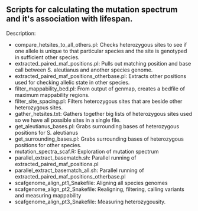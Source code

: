 ## Scripts for calculating the mutation spectrum and it's association with lifespan.

Description:

- compare_hetsites_to_all_others.pl: Checks heterozygous sites to see if one allele is unique to that particular species and the site is genotyped in sufficient other species.
- extracted_paired_maf_positions.pl: Pulls out matching position and base call between S. aleutianus and another species genome.
- extracted_paired_maf_positions_otherbase.pl: Extracts other positions used for checking allelic state in other species.
- filter_mappability_bed.pl: From output of genmap, creates a bedfile of maximum mappability regions.
- filter_site_spacing.pl: Filters heterozygous sites that are beside other heterozygous sites.
- gather_hetsites.txt: Gathers together big lists of heterozygous sites used so we have all possible sites in a single file.
- get_aleutianus_bases.pl: Grabs surrounding bases of heterozygous positions for S. aleutianus
- get_surrounding_bases.pl: Grabs surrounding bases of heterozygous positions for other species.
- mutation_spectra_scaf.R: Exploration of mutation spectrum
- parallel_extract_basematch.sh: Parallel running of extracted_paired_maf_positions.pl
- parallel_extract_basematch_all.sh: Parallel running of extracted_paired_maf_positions_otherbase.pl
- scafgenome_align_pt1_Snakefile: Aligning all species genomes
- scafgenome_align_pt2_Snakefile: Realigning, filtering, calling variants and measuring mappability
- scafgenome_align_pt3_Snakefile: Measuring heterozygousity.
